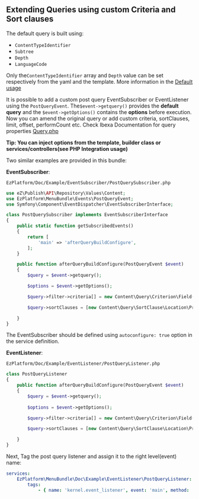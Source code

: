 ## Extending Queries using custom Criteria and Sort clauses

The default query is built using: 
* `ContentTypeIdentifier`
* `Subtree`
* `Depth`
* `LanguageCode`

Only the`ContentTypeIdentifier` array and `Depth` value can be set respectively from the yaml and the template. More information in the [Default usage](usage.md#default-usage)

It is possible to add a custom post query EventSubscriber or EventListener using the `PostQueryEvent`. The`$event->getquery()` provides the **default query** and the `$event->getOptions()` contains the **options** before execution. Now you can amend the original query or add custom criteria, sortClauses, limit, offset, performCount etc. Check Ibexa Documentation for query properties [Query.php](https://github.com/ezsystems/ezpublish-kernel/blob/master/eZ/Publish/API/Repository/Values/Content/Query.php)

**Tip: You can inject options from the template, builder class or services/controllers(see PHP Integration usage)**

Two similar examples are provided in this bundle: 

**EventSubscriber**:

`EzPlatform/Doc/Example/EventSubscriber/PostQuerySubscriber.php`

```php
use eZ\Publish\API\Repository\Values\Content;
use EzPlatform\MenuBundle\Events\PostQueryEvent;
use Symfony\Component\EventDispatcher\EventSubscriberInterface;

class PostQuerySubscriber implements EventSubscriberInterface
{
    public static function getSubscribedEvents()
    {
        return [
            'main' => 'afterQueryBuildConfigure',
        ];
    }

    public function afterQueryBuildConfigure(PostQueryEvent $event)
    {
        $query = $event->getquery();

        $options = $event->getOptions();

        $query->filter->criteria[] = new Content\Query\Criterion\Field('bool_field', Content\Query\Criterion\Operator::EQ, 1);

        $query->sortClauses = [new Content\Query\SortClause\Location\Priority(Content\Query::SORT_ASC)];

    }
}
```
The EventSubscriber should be defined using `autoconfigure: true` option in the service definition.

**EventListener**:

`EzPlatform/Doc/Example/EventListener/PostQueryListener.php`


```php
class PostQueryListener
{
    public function afterQueryBuildConfigure(PostQueryEvent $event)
    {
        $query = $event->getquery();
        
        $options = $event->getOptions();

        $query->filter->criteria[] = new Content\Query\Criterion\Field('bool_field', Content\Query\Criterion\Operator::EQ, 1);

        $query->sortClauses = [new Content\Query\SortClause\Location\Priority(Content\Query::SORT_ASC)];

    }
}
```

Next, Tag the post query listener and assign it to the right level(event) name:

```yaml
services:
    EzPlatform\MenuBundle\Doc\Example\EventListener\PostQueryListener:
        tags:
            - { name: 'kernel.event_listener', event: 'main', method: 'afterQueryBuildConfigure' }
```